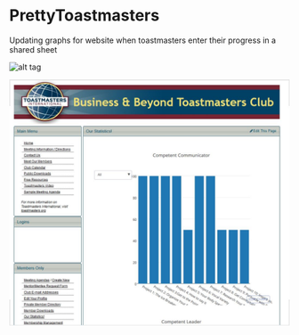 # PrettyToastmasters
Updating graphs for website when toastmasters enter their progress in a shared sheet

![alt tag](https://raw.githubusercontent.com/joshuabragge/PrettyToastmasters/blob/master/documentation/websitedemo.JPG)

![Alt text](/documentation/websitedemo.JPG?raw=true "Optional Title")

